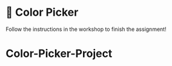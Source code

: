 # 🎨 Color Picker

Follow the instructions in the workshop to finish the assignment!
# Color-Picker-Project
